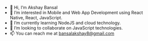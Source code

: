 - 👋 Hi, I’m Akshay Bansal
- 👀 I’m interested in Mobile and Web App Development using React Native, React, JavaScript.
- 🌱 I’m currently learning NodeJS and cloud technology.
- 💞️ I’m looking to collaborate on JavaScript technologies.
- 📫 You can reach me at bansalakshay8@gmail.com

<!---
bansalakshay8/bansalakshay8 is a ✨ special ✨ repository because its `README.md` (this file) appears on your GitHub profile.
You can click the Preview link to take a look at your changes.
--->
